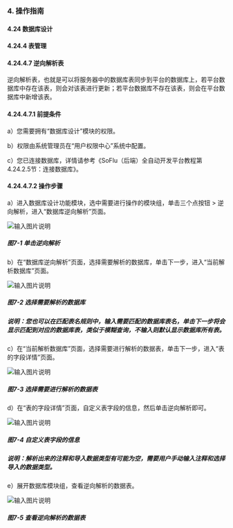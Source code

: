 ### 4. 操作指南

#### 4.24 数据库设计

#### 4.24.4 表管理

#### 4.24.4.7 逆向解析表

逆向解析表，也就是可以将服务器中的数据库表同步到平台的数据库上，若平台数据库中存在该表，则会对该表进行更新；若平台数据库不存在该表，则会在平台数据库中新增该表。

#### 4.24.4.7.1 前提条件

a）您需要拥有“数据库设计”模块的权限。

b）权限由系统管理员在“用户权限中心”系统中配置。

c）您已连接数据库，详情请参考《SoFlu（后端）全自动开发平台教程第4.24.2.5节：连接数据库》。

#### 4.24.4.7.2 操作步骤

a）进入数据库设计功能模块，选中需要进行操作的模块组，单击三个点按钮 > 逆向解析，进入“数据库逆向解析”页面。

![输入图片说明](../../../../../images/SoFlu%EF%BC%88%E5%90%8E%E7%AB%AF%EF%BC%89%E5%BC%80%E5%8F%91%E5%B9%B3%E5%8F%B0/1.%20%E6%9C%80%E6%96%B0%E7%89%88%E6%9C%AC%20-%20%E6%9B%B4%E6%96%B0%E6%97%A5%E6%9C%9F%20-%202022.10.08/4.%20%E6%93%8D%E4%BD%9C%E6%8C%87%E5%8D%97/24.%20%E6%95%B0%E6%8D%AE%E5%BA%93%E8%AE%BE%E8%AE%A1/4.%20%E8%A1%A8%E7%AE%A1%E7%90%86/7-1.png)

##### 图7-1 单击逆向解析

b）在“数据库逆向解析”页面，选择需要解析的数据库，单击下一步，进入“当前解析数据库”页面。

![输入图片说明](../../../../../images/SoFlu%EF%BC%88%E5%90%8E%E7%AB%AF%EF%BC%89%E5%BC%80%E5%8F%91%E5%B9%B3%E5%8F%B0/1.%20%E6%9C%80%E6%96%B0%E7%89%88%E6%9C%AC%20-%20%E6%9B%B4%E6%96%B0%E6%97%A5%E6%9C%9F%20-%202022.10.08/4.%20%E6%93%8D%E4%BD%9C%E6%8C%87%E5%8D%97/24.%20%E6%95%B0%E6%8D%AE%E5%BA%93%E8%AE%BE%E8%AE%A1/4.%20%E8%A1%A8%E7%AE%A1%E7%90%86/7-2.png)

##### 图7-2 选择需要解析的数据库

##### 说明：您也可以在匹配表名规则中，输入需要匹配的数据库表名，单击下一步将会显示匹配到对应的数据库表，类似于模糊查询，不输入则默认显示数据库所有表。

c）在“当前解析数据库”页面，选择需要进行解析的数据表，单击下一步，进入“表的字段详情”页面。

![输入图片说明](../../../../../images/SoFlu%EF%BC%88%E5%90%8E%E7%AB%AF%EF%BC%89%E5%BC%80%E5%8F%91%E5%B9%B3%E5%8F%B0/1.%20%E6%9C%80%E6%96%B0%E7%89%88%E6%9C%AC%20-%20%E6%9B%B4%E6%96%B0%E6%97%A5%E6%9C%9F%20-%202022.10.08/4.%20%E6%93%8D%E4%BD%9C%E6%8C%87%E5%8D%97/24.%20%E6%95%B0%E6%8D%AE%E5%BA%93%E8%AE%BE%E8%AE%A1/4.%20%E8%A1%A8%E7%AE%A1%E7%90%86/7-3.png)

##### 图7-3 选择需要进行解析的数据表

d）在“表的字段详情”页面，自定义表字段的信息，然后单击逆向解析即可。

![输入图片说明](../../../../../images/SoFlu%EF%BC%88%E5%90%8E%E7%AB%AF%EF%BC%89%E5%BC%80%E5%8F%91%E5%B9%B3%E5%8F%B0/1.%20%E6%9C%80%E6%96%B0%E7%89%88%E6%9C%AC%20-%20%E6%9B%B4%E6%96%B0%E6%97%A5%E6%9C%9F%20-%202022.10.08/4.%20%E6%93%8D%E4%BD%9C%E6%8C%87%E5%8D%97/24.%20%E6%95%B0%E6%8D%AE%E5%BA%93%E8%AE%BE%E8%AE%A1/4.%20%E8%A1%A8%E7%AE%A1%E7%90%86/7-4.png)

##### 图7-4 自定义表字段的信息

##### 说明：解析出来的注释和导入数据类型有可能为空，需要用户手动输入注释和选择导入的数据类型。

e）展开数据库模块组，查看逆向解析的数据表。

![输入图片说明](../../../../../images/SoFlu%EF%BC%88%E5%90%8E%E7%AB%AF%EF%BC%89%E5%BC%80%E5%8F%91%E5%B9%B3%E5%8F%B0/1.%20%E6%9C%80%E6%96%B0%E7%89%88%E6%9C%AC%20-%20%E6%9B%B4%E6%96%B0%E6%97%A5%E6%9C%9F%20-%202022.10.08/4.%20%E6%93%8D%E4%BD%9C%E6%8C%87%E5%8D%97/24.%20%E6%95%B0%E6%8D%AE%E5%BA%93%E8%AE%BE%E8%AE%A1/4.%20%E8%A1%A8%E7%AE%A1%E7%90%86/7-5.png)

##### 图7-5 查看逆向解析的数据表
